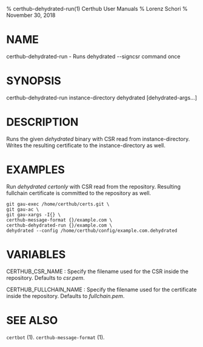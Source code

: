 % certhub-dehydrated-run(1) Certhub User Manuals
% Lorenz Schori
% November 30, 2018

# NAME

certhub-dehydrated-run - Runs dehydrated --signcsr command once

# SYNOPSIS

certhub-dehydrated-run instance-directory dehydrated [dehydrated-args...]

# DESCRIPTION

Runs the given *dehydrated* binary with CSR read from instance-directory. Writes
the resulting certificate to the instance-directory as well.

# EXAMPLES

Run *dehydrated certonly* with CSR read from the repository. Resulting fullchain
certificate is committed to the repository as well.

    git gau-exec /home/certhub/certs.git \
    git gau-ac \
    git gau-xargs -I{} \
    certhub-message-format {}/example.com \
    certhub-dehydrated-run {}/example.com \
    dehydrated --config /home/certhub/config/example.com.dehydrated

# VARIABLES

CERTHUB\_CSR\_NAME
:   Specify the filename used for the CSR inside the repository. Defaults to
    *csr.pem*.

CERTHUB\_FULLCHAIN\_NAME
:   Specify the filename used for the certificate inside the repository.
    Defaults to *fullchain.pem*.

# SEE ALSO

`certbot` (1).
`certhub-message-format` (1).
